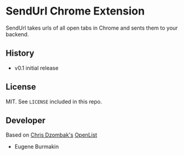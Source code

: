 # SendUrl Chrome Extension

SendUrl takes urls of all open tabs in Chrome and sents them to your backend.

## History

* v0.1 initial release

## License

MIT. See `LICENSE` included in this repo.

## Developer

Based on [Chris Dzombak's](http://chris.dzombak.name/) [OpenList](https://github.com/cdzombak/OpenList)

* Eugene Burmakin
